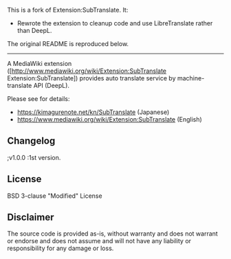 This is a fork of Extension:SubTranslate. It:
* Rewrote the extension to cleanup code and use LibreTranslate rather than DeepL.

The original README is reproduced below.

----

A MediaWiki extension ([http://www.mediawiki.org/wiki/Extension:SubTranslate Extension:SubTranslate]) provides auto translate service by machine-translate API (DeepL).

Please see for details:
* https://kimagurenote.net/kn/SubTranslate (Japanese)
* https://www.mediawiki.org/wiki/Extension:SubTranslate (English)

## Changelog
;v1.0.0
:1st version.

## License
BSD 3-clause "Modified" License

## Disclaimer
The source code is provided as-is, without warranty and does not warrant or endorse and does not assume and will not have any liability or responsibility for any damage or loss.
